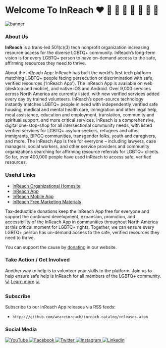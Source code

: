 # Welcome To InReach :heart: :orange_heart: :yellow_heart: :green_heart: :blue_heart: :purple_heart: :brown_heart: :black_heart: 

![banner](/profile/images/banner.png)

### About Us

**InReach** is a trans-led 501(c)(3) tech nonprofit organization increasing resource access for the diverse LGBTQ+ community. InReach’s long-term vision is for every LGBTQ+ person to have on-demand access to the safe, affirming resources they need to thrive.

About the InReach App: InReach has built the world’s first tech platform matching LGBTQ+ people facing persecution or discrimination with safe, verified resources (‘InReach App’). The InReach App is available on web (desktop and mobile), and native iOS and Android. Over 9,000 services across North America are currently listed, with new verified services added every day by trained volunteers. InReach’s open-source technology instantly matches LGBTQ+ people in need with independently verified safe housing, medical and mental health care, immigration and other legal help, meal assistance, education and employment, translation, community and spiritual support, and more critical services. InReach is a comprehensive, digital one-stop-shop for all intersectional community needs, with listed verified services for LGBTQ+ asylum seekers, refugees and other immigrants, BIPOC communities, transgender folks, youth and caregivers, and more. The InReach App is free for everyone – including lawyers, case managers, social workers, and other service providers and community organizations searching for affirming resource referrals for LGBTQ+ clients. So far, over 400,000 people have used InReach to access safe, verified resources. 

### Useful Links
- [InReach Organizational Homesite](https://inreach.org/)
- [InReach App](https://app.inreach.org/)
- [InReach Mobile App](https://inreach.org/mobile-app/)
- [InReach Free Marketing Materials](https://inreach.org/marketing-materials/)
  
Tax-deductible donations keep the InReach App free for everyone and support the continued development, expansion, promotion, and accessibility of the InReach App in communities throughout North America at this critical moment for LGBTQ+ rights. Together, we can ensure every LGBTQ+ person has on-demand access to the safe, verified resources they need to thrive. 

You can support the cause by [donating](https://inreach.org/donate/) in our website.


### Take Action / Get Involved 

Another way to help is to volunteer your skills to the platform. Join us to help ensure safe help is InReach for all members of the LGBTQ+ community. :computer: [Learn more](https://inreach.org/inreach-take-action/) :computer:


### Subscribe

Subscribe to our InReach App releases via RSS feeds:

- `https://github.com/weareinreach/inreach-catalog/releases.atom`


### Social Media

<a href="https://www.youtube.com/channel/UCJsVS5-0ymo40mRjCe4BIHA" rel="Youtube" target="_blank">![YouTube](https://img.shields.io/badge/YouTube-%23FF0000.svg?style=for-the-badge&logo=YouTube&logoColor=white) <a href="https://www.facebook.com/weareinreach" rel="Facebook" target="_blank">![Facebook](https://img.shields.io/badge/Facebook-%231877F2.svg?style=for-the-badge&logo=Facebook&logoColor=white) <a href="https://twitter.com/weareinreach" rel="Twitter" target="_blank">![Twitter](https://img.shields.io/badge/Twitter-%231DA1F2.svg?style=for-the-badge&logo=Twitter&logoColor=white) <a href="https://www.instagram.com/weareinreach/" rel="Instagram" target="_blank">![Instagram](https://img.shields.io/badge/Instagram-%23E4405F.svg?style=for-the-badge&logo=Instagram&logoColor=white) <a href="https://www.linkedin.com/company/weareinreach/" rel="LinkedIn" target="_blank">![LinkedIn](https://img.shields.io/badge/linkedin-%230077B5.svg?style=for-the-badge&logo=linkedin&logoColor=white)

